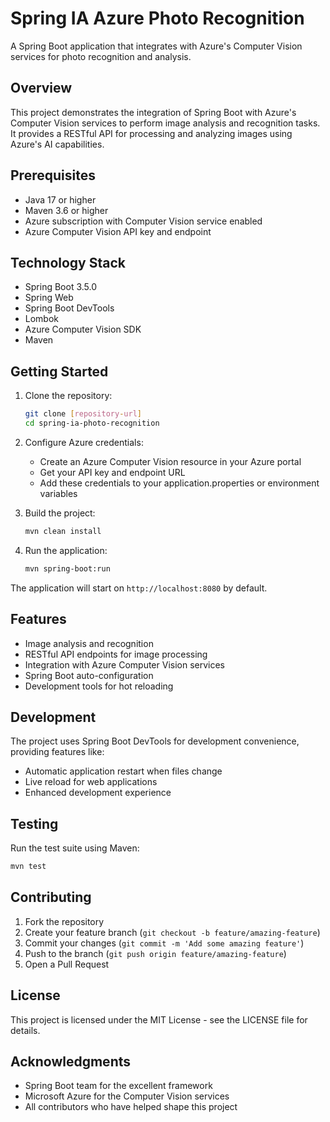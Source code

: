 # Spring IA Azure Photo Recognition

A Spring Boot application that integrates with Azure's Computer Vision services for photo recognition and analysis.

## Overview

This project demonstrates the integration of Spring Boot with Azure's Computer Vision services to perform image analysis and recognition tasks. It provides a RESTful API for processing and analyzing images using Azure's AI capabilities.

## Prerequisites

- Java 17 or higher
- Maven 3.6 or higher
- Azure subscription with Computer Vision service enabled
- Azure Computer Vision API key and endpoint

## Technology Stack

- Spring Boot 3.5.0
- Spring Web
- Spring Boot DevTools
- Lombok
- Azure Computer Vision SDK
- Maven

## Getting Started

1. Clone the repository:
   ```bash
   git clone [repository-url]
   cd spring-ia-photo-recognition
   ```

2. Configure Azure credentials:
   - Create an Azure Computer Vision resource in your Azure portal
   - Get your API key and endpoint URL
   - Add these credentials to your application.properties or environment variables

3. Build the project:
   ```bash
   mvn clean install
   ```

4. Run the application:
   ```bash
   mvn spring-boot:run
   ```

The application will start on `http://localhost:8080` by default.

## Features

- Image analysis and recognition
- RESTful API endpoints for image processing
- Integration with Azure Computer Vision services
- Spring Boot auto-configuration
- Development tools for hot reloading

## Development

The project uses Spring Boot DevTools for development convenience, providing features like:
- Automatic application restart when files change
- Live reload for web applications
- Enhanced development experience

## Testing

Run the test suite using Maven:
```bash
mvn test
```

## Contributing

1. Fork the repository
2. Create your feature branch (`git checkout -b feature/amazing-feature`)
3. Commit your changes (`git commit -m 'Add some amazing feature'`)
4. Push to the branch (`git push origin feature/amazing-feature`)
5. Open a Pull Request

## License

This project is licensed under the MIT License - see the LICENSE file for details.

## Acknowledgments

- Spring Boot team for the excellent framework
- Microsoft Azure for the Computer Vision services
- All contributors who have helped shape this project 
